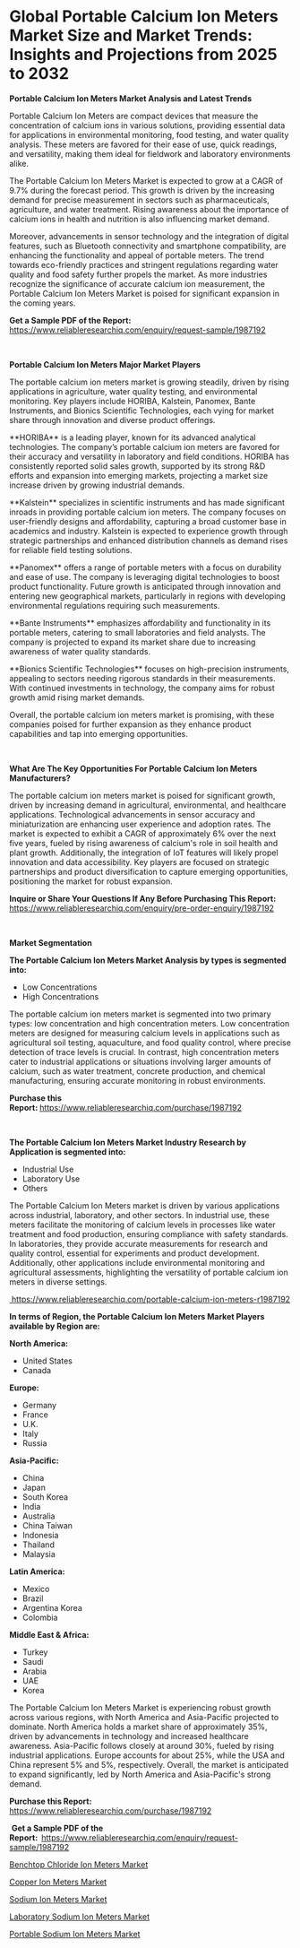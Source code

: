 <p><h1>Global Portable Calcium Ion Meters Market Size and Market Trends: Insights and Projections from 2025 to 2032</h1></p><p><strong>Portable Calcium Ion Meters Market Analysis and Latest Trends</strong></p>
<p><p>Portable Calcium Ion Meters are compact devices that measure the concentration of calcium ions in various solutions, providing essential data for applications in environmental monitoring, food testing, and water quality analysis. These meters are favored for their ease of use, quick readings, and versatility, making them ideal for fieldwork and laboratory environments alike.</p><p>The Portable Calcium Ion Meters Market is expected to grow at a CAGR of 9.7% during the forecast period. This growth is driven by the increasing demand for precise measurement in sectors such as pharmaceuticals, agriculture, and water treatment. Rising awareness about the importance of calcium ions in health and nutrition is also influencing market demand. </p><p>Moreover, advancements in sensor technology and the integration of digital features, such as Bluetooth connectivity and smartphone compatibility, are enhancing the functionality and appeal of portable meters. The trend towards eco-friendly practices and stringent regulations regarding water quality and food safety further propels the market. As more industries recognize the significance of accurate calcium ion measurement, the Portable Calcium Ion Meters Market is poised for significant expansion in the coming years.</p></p>
<p><strong>Get a Sample PDF of the Report:&nbsp;</strong> <a href="https://www.reliableresearchiq.com/enquiry/request-sample/1987192?utm_campaign=1159&utm_medium=2&utm_source=Github&utm_content=ia&utm_term=02032025&utm_id=portable-calcium-ion-meters">https://www.reliableresearchiq.com/enquiry/request-sample/1987192</a></p>
<p>&nbsp;</p>
<p><strong>Portable Calcium Ion Meters Major Market Players</strong></p>
<p><p>The portable calcium ion meters market is growing steadily, driven by rising applications in agriculture, water quality testing, and environmental monitoring. Key players include HORIBA, Kalstein, Panomex, Bante Instruments, and Bionics Scientific Technologies, each vying for market share through innovation and diverse product offerings.</p><p>**HORIBA** is a leading player, known for its advanced analytical technologies. The company’s portable calcium ion meters are favored for their accuracy and versatility in laboratory and field conditions. HORIBA has consistently reported solid sales growth, supported by its strong R&D efforts and expansion into emerging markets, projecting a market size increase driven by growing industrial demands.</p><p>**Kalstein** specializes in scientific instruments and has made significant inroads in providing portable calcium ion meters. The company focuses on user-friendly designs and affordability, capturing a broad customer base in academics and industry. Kalstein is expected to experience growth through strategic partnerships and enhanced distribution channels as demand rises for reliable field testing solutions.</p><p>**Panomex** offers a range of portable meters with a focus on durability and ease of use. The company is leveraging digital technologies to boost product functionality. Future growth is anticipated through innovation and entering new geographical markets, particularly in regions with developing environmental regulations requiring such measurements.</p><p>**Bante Instruments** emphasizes affordability and functionality in its portable meters, catering to small laboratories and field analysts. The company is projected to expand its market share due to increasing awareness of water quality standards.</p><p>**Bionics Scientific Technologies** focuses on high-precision instruments, appealing to sectors needing rigorous standards in their measurements. With continued investments in technology, the company aims for robust growth amid rising market demands.</p><p>Overall, the portable calcium ion meters market is promising, with these companies poised for further expansion as they enhance product capabilities and tap into emerging opportunities.</p></p>
<p>&nbsp;</p>
<p><strong>What Are The Key Opportunities For Portable Calcium Ion Meters Manufacturers?</strong></p>
<p><p>The portable calcium ion meters market is poised for significant growth, driven by increasing demand in agricultural, environmental, and healthcare applications. Technological advancements in sensor accuracy and miniaturization are enhancing user experience and adoption rates. The market is expected to exhibit a CAGR of approximately 6% over the next five years, fueled by rising awareness of calcium's role in soil health and plant growth. Additionally, the integration of IoT features will likely propel innovation and data accessibility. Key players are focused on strategic partnerships and product diversification to capture emerging opportunities, positioning the market for robust expansion.</p></p>
<p><strong>Inquire or Share Your Questions If Any Before Purchasing This Report:</strong> <a href="https://www.reliableresearchiq.com/enquiry/pre-order-enquiry/1987192?utm_campaign=1159&utm_medium=2&utm_source=Github&utm_content=ia&utm_term=02032025&utm_id=portable-calcium-ion-meters">https://www.reliableresearchiq.com/enquiry/pre-order-enquiry/1987192</a></p>
<p>&nbsp;</p>
<p><strong>Market Segmentation</strong></p>
<p><strong>The Portable Calcium Ion Meters Market Analysis by types is segmented into:</strong></p>
<p><ul><li>Low Concentrations</li><li>High Concentrations</li></ul></p>
<p><p>The portable calcium ion meters market is segmented into two primary types: low concentration and high concentration meters. Low concentration meters are designed for measuring calcium levels in applications such as agricultural soil testing, aquaculture, and food quality control, where precise detection of trace levels is crucial. In contrast, high concentration meters cater to industrial applications or situations involving larger amounts of calcium, such as water treatment, concrete production, and chemical manufacturing, ensuring accurate monitoring in robust environments.</p></p>
<p><strong>Purchase this Report:&nbsp;</strong><a href="https://www.reliableresearchiq.com/purchase/1987192?utm_campaign=1159&utm_medium=2&utm_source=Github&utm_content=ia&utm_term=02032025&utm_id=portable-calcium-ion-meters">https://www.reliableresearchiq.com/purchase/1987192</a></p>
<p>&nbsp;</p>
<p><strong>The Portable Calcium Ion Meters Market Industry Research by Application is segmented into:</strong></p>
<p><ul><li>Industrial Use</li><li>Laboratory Use</li><li>Others</li></ul></p>
<p><p>The Portable Calcium Ion Meters market is driven by various applications across industrial, laboratory, and other sectors. In industrial use, these meters facilitate the monitoring of calcium levels in processes like water treatment and food production, ensuring compliance with safety standards. In laboratories, they provide accurate measurements for research and quality control, essential for experiments and product development. Additionally, other applications include environmental monitoring and agricultural assessments, highlighting the versatility of portable calcium ion meters in diverse settings.</p></p>
<p><a href="https://www.reliableresearchiq.com/portable-calcium-ion-meters-r1987192?utm_campaign=1159&utm_medium=2&utm_source=Github&utm_content=ia&utm_term=02032025&utm_id=portable-calcium-ion-meters">&nbsp;https://www.reliableresearchiq.com/portable-calcium-ion-meters-r1987192</a></p>
<p><strong>In terms of Region, the Portable Calcium Ion Meters Market Players available by Region are:</strong></p>
<p>
    <p> <strong> North America: </strong>
        <ul>
            <li>United States</li>
            <li>Canada</li>
        </ul>
        </p> 
    <p> <strong> Europe: </strong>
        <ul>
            <li>Germany</li>
            <li>France</li>
            <li>U.K.</li>
            <li>Italy</li>
            <li>Russia</li>
        </ul>
        </p> 
    <p> <strong> Asia-Pacific: </strong>
        <ul>
            <li>China</li>
            <li>Japan</li>
            <li>South Korea</li>
            <li>India</li>
            <li>Australia</li>
            <li>China Taiwan</li>
            <li>Indonesia</li>
            <li>Thailand</li>
            <li>Malaysia</li>
        </ul>
        </p> 
    <p> <strong> Latin America: </strong>
        <ul>
            <li>Mexico</li>
            <li>Brazil</li>
            <li>Argentina Korea</li>
            <li>Colombia</li>
        </ul>
        </p> 
    <p> <strong> Middle East & Africa: </strong>
        <ul>
            <li>Turkey</li>
            <li>Saudi</li>
            <li>Arabia</li>
            <li>UAE</li>
            <li>Korea</li>
        </ul>
    </p>
    </p>
<p><p>The Portable Calcium Ion Meters Market is experiencing robust growth across various regions, with North America and Asia-Pacific projected to dominate. North America holds a market share of approximately 35%, driven by advancements in technology and increased healthcare awareness. Asia-Pacific follows closely at around 30%, fueled by rising industrial applications. Europe accounts for about 25%, while the USA and China represent 5% and 5%, respectively. Overall, the market is anticipated to expand significantly, led by North America and Asia-Pacific's strong demand.</p></p>
<p><strong>Purchase this Report: </strong><a href="https://www.reliableresearchiq.com/purchase/1987192?utm_campaign=1159&utm_medium=2&utm_source=Github&utm_content=ia&utm_term=02032025&utm_id=portable-calcium-ion-meters">https://www.reliableresearchiq.com/purchase/1987192</a></p>
<p>&nbsp;<strong>Get a Sample PDF of the Report:&nbsp;&nbsp;</strong><a href="https://www.reliableresearchiq.com/enquiry/request-sample/1987192?utm_campaign=1159&utm_medium=2&utm_source=Github&utm_content=ia&utm_term=02032025&utm_id=portable-calcium-ion-meters">https://www.reliableresearchiq.com/enquiry/request-sample/1987192</a></p>
<p><strong></strong></p>
<p><p><a href="https://github.com/karydacamu/Market-Research-Report-List-1/blob/main/benchtop-chloride-ion-meters-market.md?utm_campaign=1159&utm_medium=2&utm_source=Github&utm_content=ia&utm_term=02032025&utm_id=portable-calcium-ion-meters">Benchtop Chloride Ion Meters Market</a></p><p><a href="https://github.com/sarialahipff/Market-Research-Report-List-1/blob/main/copper-ion-meters-market.md?utm_campaign=1159&utm_medium=2&utm_source=Github&utm_content=ia&utm_term=02032025&utm_id=portable-calcium-ion-meters">Copper Ion Meters Market</a></p><p><a href="https://github.com/mafeasavzal/Market-Research-Report-List-1/blob/main/sodium-ion-meters-market.md?utm_campaign=1159&utm_medium=2&utm_source=Github&utm_content=ia&utm_term=02032025&utm_id=portable-calcium-ion-meters">Sodium Ion Meters Market</a></p><p><a href="https://github.com/leyanyeskayv/Market-Research-Report-List-1/blob/main/laboratory-sodium-ion-meters-market.md?utm_campaign=1159&utm_medium=2&utm_source=Github&utm_content=ia&utm_term=02032025&utm_id=portable-calcium-ion-meters">Laboratory Sodium Ion Meters Market</a></p><p><a href="https://github.com/seemagarbeha/Market-Research-Report-List-1/blob/main/portable-sodium-ion-meters-market.md?utm_campaign=1159&utm_medium=2&utm_source=Github&utm_content=ia&utm_term=02032025&utm_id=portable-calcium-ion-meters">Portable Sodium Ion Meters Market</a></p></p>